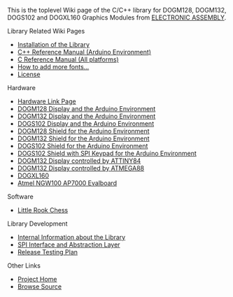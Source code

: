 This is the toplevel Wiki page of the C/C++ library for DOGM128, DOGM132, DOGS102 and DOGXL160 Graphics Modules from [ELECTRONIC ASSEMBLY](http://www.lcd-module.de/).

Library Related Wiki Pages
  * [Installation of the Library](install.md)
  * [C++ Reference Manual (Arduino Environment)](cpp.md)
  * [C Reference Manual (All platforms)](cref.md)
  * [How to add more fonts...](fonts.md)
  * [License](License.md)

Hardware
  * [Hardware Link Page](hardware.md)
  * [DOGM128 Display and the Arduino Environment](dogm128_arduino_hardware.md)
  * [DOGM132 Display and the Arduino Environment](dogm132_arduino_hardware.md)
  * [DOGS102 Display and the Arduino Environment](dogs102_arduino_hardware.md)
  * [DOGM128 Shield for the Arduino Environment](dogm128_arduino_shield.md)
  * [DOGM132 Shield for the Arduino Environment](dogm132_arduino_shield.md)
  * [DOGS102 Shield for the Arduino Environment](dogs102_arduino_shield.md)
  * [DOGS102 Shield with SPI Keypad for the Arduino Environment](dogs102_spi_keypad.md)
  * [DOGM132 Display controlled by ATTINY84](dogm132_attiny84_hardware.md)
  * [DOGM132 Display controlled by ATMEGA88](dogm132_atmega88_hardware.md)
  * [DOGXL160](dogxl160.md)
  * [Atmel NGW100 AP7000 Evalboard](Atmel_NGW100_AP7000_Evalboard.md)

Software
  * [Little Rook Chess](chess.md)

Library Development
  * [Internal Information about the Library](Develop.md)
  * [SPI Interface and Abstraction Layer](spiapi.md)
  * [Release Testing Plan](release_test.md)

Other Links
  * [Project Home](http://code.google.com/p/dogm128/)
  * [Browse Source](http://code.google.com/p/dogm128/source/browse/)